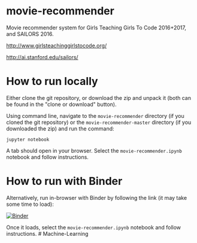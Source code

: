 # movie-recommender
Movie recommender system for Girls Teaching Girls To Code 2016+2017, and SAILORS 2016.

http://www.girlsteachinggirlstocode.org/

http://ai.stanford.edu/sailors/

# How to run locally
Either clone the git repository, or download the zip and unpack it (both can be found in the "clone or download" button).

Using command line, navigate to the `movie-recommender` directory (if you cloned the git repository) or the `movie-recommender-master` directory (if you downloaded the zip) and run the command:
```
jupyter notebook
```
A tab should open in your browser.
Select the `movie-recommender.ipynb` notebook and follow instructions.

# How to run with Binder
Alternatively, run in-browser with Binder by following the link (it may take some time to load):

[![Binder](http://mybinder.org/badge.svg)](http://mybinder.org:/repo/abisee/movie-recommender)

Once it loads, select the `movie-recommender.ipynb` notebook and follow instructions.
#   M a c h i n e - L e a r n i n g  
 